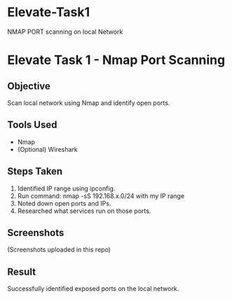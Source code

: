 # Elevate-Task1
NMAP PORT scanning on local Network

# Elevate Task 1 - Nmap Port Scanning

## Objective
Scan local network using Nmap and identify open ports.

## Tools Used
- Nmap
- (Optional) Wireshark

## Steps Taken
1. Identified IP range using ipconfig.
2. Run command: nmap -sS 192.168.x.0/24 with my IP range
3. Noted down open ports and IPs.
4. Researched what services run on those ports.

## Screenshots
(Screenshots uploaded in this repo)

## Result
Successfully identified exposed ports on the local network.
